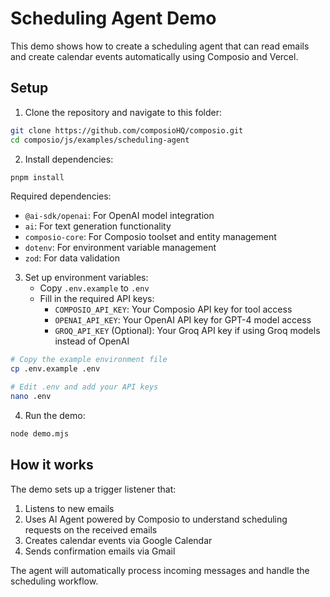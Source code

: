 # Scheduling Agent Demo

This demo shows how to create a scheduling agent that can read emails and create calendar events automatically using Composio and Vercel.

## Setup

1. Clone the repository and navigate to this folder:
```bash
git clone https://github.com/composioHQ/composio.git
cd composio/js/examples/scheduling-agent
```

2. Install dependencies:
```bash
pnpm install
```

Required dependencies:
- `@ai-sdk/openai`: For OpenAI model integration
- `ai`: For text generation functionality
- `composio-core`: For Composio toolset and entity management
- `dotenv`: For environment variable management
- `zod`: For data validation

3. Set up environment variables:
   - Copy `.env.example` to `.env`
   - Fill in the required API keys:
     - `COMPOSIO_API_KEY`: Your Composio API key for tool access
     - `OPENAI_API_KEY`: Your OpenAI API key for GPT-4 model access
     - `GROQ_API_KEY` (Optional): Your Groq API key if using Groq models instead of OpenAI

```bash
# Copy the example environment file
cp .env.example .env

# Edit .env and add your API keys
nano .env
```

4. Run the demo:
```bash
node demo.mjs
```


## How it works

The demo sets up a trigger listener that:
1. Listens to new emails
2. Uses AI Agent powered by Composio to understand scheduling requests on the received emails
3. Creates calendar events via Google Calendar
4. Sends confirmation emails via Gmail

The agent will automatically process incoming messages and handle the scheduling workflow.
